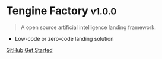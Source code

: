 <!-- _coverpage.md -->

<!-- ![logo](https://openailab.oss-cn-shenzhen.aliyuncs.com/logo/tenginefactory.png) -->

# Tengine Factory <small>v1.0.0</small>

> A open source artificial intelligence landing framework.

- Low-code or zero-code landing solution

[GitHub](https://github.com/OAID/TengineFactory)
[Get Started](#Tengine-Factory)
